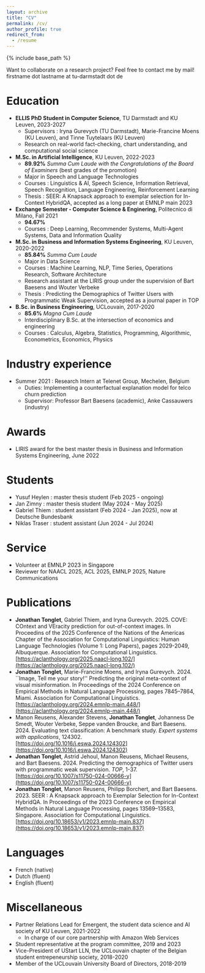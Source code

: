 ```yaml
---
layout: archive
title: "CV"
permalink: /cv/
author_profile: true
redirect_from:
  - /resume
---
```


{% include base_path %}

Want to collaborate on a research project? Feel free to contact me by mail! firstname dot lastname at tu-darmstadt dot de

Education
======
* **ELLIS PhD Student in Computer Science**, TU Darmstadt and KU Leuven, 2023-2027
  * Supervisors : Iryna Gurevych (TU Darmstadt), Marie-Francine Moens (KU Leuven), and Tinne Tuytelaars (KU Leuven)
  * Research on real-world fact-checking, chart understanding, and computational social science
* **M.Sc. in Artificial Intelligence**, KU Leuven, 2022-2023
  * **89.92%** *Summa Cum Laude with the Congratulations of the Board of Examiners* (best grades of the promotion)
  * Major in Speech and Language Technologies
  * Courses : Linguistics & AI, Speech Science, Information Retrieval, Speech Recognition, Language Engineering, Reinforcement Learning 
  * Thesis : SEER: A Knapsack approach to exemplar selection for In-Context HybridQA, accepted as a long paper at EMNLP main 2023
* **Exchange Semester - Computer Science & Enginering**, Politecnico di Milano, Fall 2021
  * **94.67%**
  * Courses : Deep Learning, Recommender Systems, Multi-Agent Systems, Data and Information Quality
* **M.Sc. in Business and Information Systems Engineering**, KU Leuven, 2020-2022
  * **85.84%** *Summa Cum Laude*
  * Major in Data Science
  * Courses : Machine Learning, NLP, Time Series, Operations Research, Software Architecture
  * Research assistant at the LIRIS group under the supervision of Bart Baesens and Wouter Verbeke
  * Thesis : Predicting the Demographics of Twitter Users with Programmatic Weak Supervision, accepted as a journal paper in TOP
* **B.Sc. in Business Engineering**, UCLouvain, 2017-2020
  *  **85.6%** *Magna Cum Laude* 
  * Interdisciplinary B.Sc. at the intersection of economics and engineering
  * Courses : Calculus, Algebra, Statistics, Programming, Algorithmic, Econometrics, Economics, Physics



Industry experience
======
* Summer 2021 : Research Intern at Telenet Group, Mechelen, Belgium
  * Duties: Implementing a counterfactual explanation model for telco churn prediction
  * Supervisor: Professor Bart Baesens (academic), Anke Cassauwers (industry)

Awards
======
* LIRIS award for the best master thesis in Business and Information Systems Engineering, June 2022

Students
======
* Yusuf Heylen : master thesis student (Feb 2025 - ongoing)
* Jan Zimny : master thesis student (May 2024 - May 2025)
* Gabriel Thiem : student assistant (Feb 2024 - Jan 2025), now at Deutsche Bundesbank
* Niklas Traser : student assistant (Jun 2024 - Jul 2024)

Service
======
* Volunteer at EMNLP 2023 in Singapore
* Reviewer for NAACL 2025, ACL 2025, EMNLP 2025, Nature Communications

Publications
======

* **Jonathan Tonglet**, Gabriel Thiem, and Iryna Gurevych. 2025. COVE: COntext and VEracity prediction for out-of-context images. In Proceedins of the 2025 Conference of the Nations of the Americas Chapter of the Association for Computational Linguistics: Human Language Technologies (Volume 1: Long Papers), pages 2029-2049, Albuquerque. Association for Computational Linguistics.
[https://aclanthology.org/2025.naacl-long.102/](https://aclanthology.org/2025.naacl-long.102/)
* **Jonathan Tonglet**, Marie-Francine Moens, and Iryna Gurevych. 2024. ``Image, Tell me your story!'' Predicting the original meta-context of visual misinformation. In Proceedings of the 2024 Conference on Empirical Methods in Natural Language Processing, pages 7845–7864, Miami. Association for Computational Linguistics.
[https://aclanthology.org/2024.emnlp-main.448/](https://aclanthology.org/2024.emnlp-main.448/)
* Manon Reusens, Alexander Stevens, **Jonathan Tonglet**, Johanness De Smedt, Wouter Verbeke, Seppe vanden Broucke,  and Bart Baesens. 2024. Evaluating text classification: A benchmark study. _Expert systems with applications_, 124302.   
[https://doi.org/10.1016/j.eswa.2024.124302](https://doi.org/10.1016/j.eswa.2024.124302)
* **Jonathan Tonglet**, Astrid Jehoul, Manon Reusens, Michael Reusens, and Bart Baesens. 2024. Predicting the demographics of Twitter users with programmatic weak supervision. _TOP_, 1-37.   
[https://doi.org/10.1007/s11750-024-00666-y](https://doi.org/10.1007/s11750-024-00666-y)
* **Jonathan Tonglet**, Manon Reusens, Philipp Borchert, and Bart Baesens. 2023. SEER : A Knapsack approach to Exemplar Selection for In-Context HybridQA. In Proceedings of the 2023 Conference on Empirical Methods in Natural Language Processing, pages 13569–13583, Singapore. Association for Computational Linguistics.
[https://doi.org/10.18653/v1/2023.emnlp-main.837](https://doi.org/10.18653/v1/2023.emnlp-main.837)



Languages
======
  * French (native)
  * Dutch (fluent)
  * English (fluent)

Miscellaneous
======
* Partner Relations Lead for Emergent, the student data science and AI society of KU Leuven, 2021-2022
  * In charge of our core partnership with Amazon Web Services
* Student representative at the program committee, 2019 and 2023
* Vice-President of UStart LLN, the UCLouvain chapter of the Belgian student entrepeneurship society, 2018-2020
* Member of the UCLouvain University Board of Directors, 2018-2019
